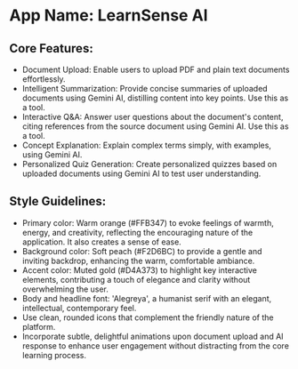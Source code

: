 # **App Name**: LearnSense AI

## Core Features:

- Document Upload: Enable users to upload PDF and plain text documents effortlessly.
- Intelligent Summarization: Provide concise summaries of uploaded documents using Gemini AI, distilling content into key points. Use this as a tool.
- Interactive Q&A: Answer user questions about the document's content, citing references from the source document using Gemini AI. Use this as a tool.
- Concept Explanation: Explain complex terms simply, with examples, using Gemini AI.
- Personalized Quiz Generation: Create personalized quizzes based on uploaded documents using Gemini AI to test user understanding.

## Style Guidelines:

- Primary color: Warm orange (#FFB347) to evoke feelings of warmth, energy, and creativity, reflecting the encouraging nature of the application. It also creates a sense of ease.
- Background color: Soft peach (#F2D6BC) to provide a gentle and inviting backdrop, enhancing the warm, comfortable ambiance.
- Accent color: Muted gold (#D4A373) to highlight key interactive elements, contributing a touch of elegance and clarity without overwhelming the user.
- Body and headline font: 'Alegreya', a humanist serif with an elegant, intellectual, contemporary feel.
- Use clean, rounded icons that complement the friendly nature of the platform.
- Incorporate subtle, delightful animations upon document upload and AI response to enhance user engagement without distracting from the core learning process.